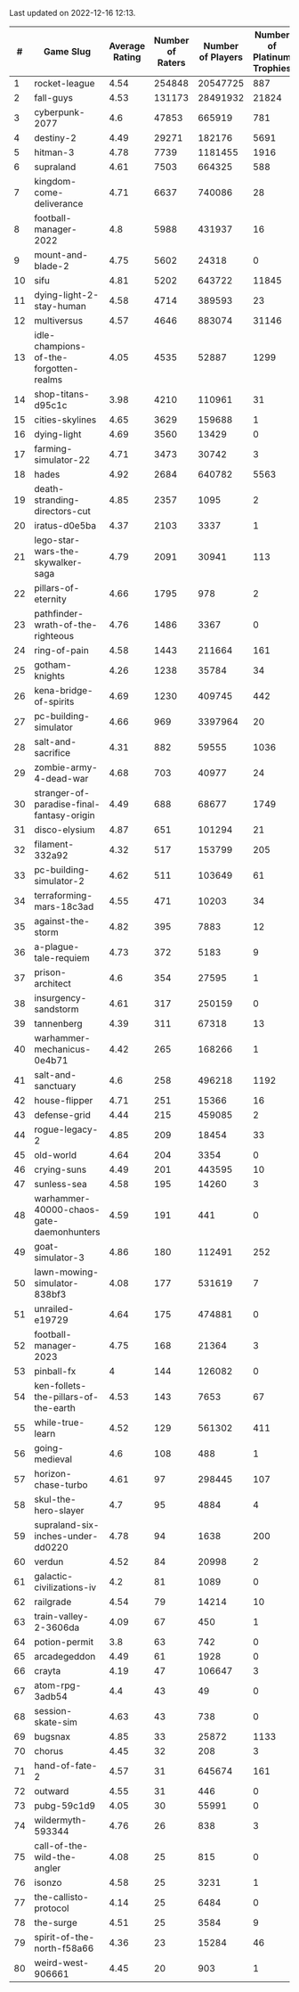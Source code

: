 Last updated on 2022-12-16 12:13.


|#|Game Slug|Average Rating|Number of Raters|Number of Players|Number of Platinum Trophies|Max Rarity (%)|
|---|---|---|---|---|---|---|
|1|rocket-league|4.54|254848|20547725|887|76|
|2|fall-guys|4.53|131173|28491932|21824|6|
|3|cyberpunk-2077|4.6|47853|665919|781|63|
|4|destiny-2|4.49|29271|182176|5691|95|
|5|hitman-3|4.78|7739|1181455|1916|48|
|6|supraland|4.61|7503|664325|588|99|
|7|kingdom-come-deliverance|4.71|6637|740086|28|30|
|8|football-manager-2022|4.8|5988|431937|16|49|
|9|mount-and-blade-2|4.75|5602|24318|0|13|
|10|sifu|4.81|5202|643722|11845|96|
|11|dying-light-2-stay-human|4.58|4714|389593|23|2|
|12|multiversus|4.57|4646|883074|31146|77|
|13|idle-champions-of-the-forgotten-realms|4.05|4535|52887|1299|9|
|14|shop-titans-d95c1c|3.98|4210|110961|31|98|
|15|cities-skylines|4.65|3629|159688|1|73|
|16|dying-light|4.69|3560|13429|0|96|
|17|farming-simulator-22|4.71|3473|30742|3|79|
|18|hades|4.92|2684|640782|5563|89|
|19|death-stranding-directors-cut|4.85|2357|1095|2|91|
|20|iratus-d0e5ba|4.37|2103|3337|1|86|
|21|lego-star-wars-the-skywalker-saga|4.79|2091|30941|113|98|
|22|pillars-of-eternity|4.66|1795|978|2|80|
|23|pathfinder-wrath-of-the-righteous|4.76|1486|3367|0|44|
|24|ring-of-pain|4.58|1443|211664|161|96|
|25|gotham-knights|4.26|1238|35784|34|5|
|26|kena-bridge-of-spirits|4.69|1230|409745|442|94|
|27|pc-building-simulator|4.66|969|3397964|20|48|
|28|salt-and-sacrifice|4.31|882|59555|1036|91|
|29|zombie-army-4-dead-war|4.68|703|40977|24|67|
|30|stranger-of-paradise-final-fantasy-origin|4.49|688|68677|1749|98|
|31|disco-elysium|4.87|651|101294|21|28|
|32|filament-332a92|4.32|517|153799|205|93|
|33|pc-building-simulator-2|4.62|511|103649|61|75|
|34|terraforming-mars-18c3ad|4.55|471|10203|34|54|
|35|against-the-storm|4.82|395|7883|12|32|
|36|a-plague-tale-requiem|4.73|372|5183|9|92|
|37|prison-architect|4.6|354|27595|1|33|
|38|insurgency-sandstorm|4.61|317|250159|0|6|
|39|tannenberg|4.39|311|67318|13|87|
|40|warhammer-mechanicus-0e4b71|4.42|265|168266|1|25|
|41|salt-and-sanctuary|4.6|258|496218|1192|83|
|42|house-flipper|4.71|251|15366|16|93|
|43|defense-grid|4.44|215|459085|2|80|
|44|rogue-legacy-2|4.85|209|18454|33|1|
|45|old-world|4.64|204|3354|0|85|
|46|crying-suns|4.49|201|443595|10|65|
|47|sunless-sea|4.58|195|14260|3|37|
|48|warhammer-40000-chaos-gate-daemonhunters|4.59|191|441|0|34|
|49|goat-simulator-3|4.86|180|112491|252|91|
|50|lawn-mowing-simulator-838bf3|4.08|177|531619|7|87|
|51|unrailed-e19729|4.64|175|474881|0|5|
|52|football-manager-2023|4.75|168|21364|3|80|
|53|pinball-fx|4|144|126082|0|86|
|54|ken-follets-the-pillars-of-the-earth|4.53|143|7653|67|47|
|55|while-true-learn|4.52|129|561302|411|93|
|56|going-medieval|4.6|108|488|1|71|
|57|horizon-chase-turbo|4.61|97|298445|107|84|
|58|skul-the-hero-slayer|4.7|95|4884|4|96|
|59|supraland-six-inches-under-dd0220|4.78|94|1638|200|99|
|60|verdun|4.52|84|20998|2|74|
|61|galactic-civilizations-iv|4.2|81|1089|0|84|
|62|railgrade|4.54|79|14214|10|98|
|63|train-valley-2-3606da|4.09|67|450|1|88|
|64|potion-permit|3.8|63|742|0|98|
|65|arcadegeddon|4.49|61|1928|0|92|
|66|crayta|4.19|47|106647|3|23|
|67|atom-rpg-3adb54|4.4|43|49|0|98|
|68|session-skate-sim|4.63|43|738|0|27|
|69|bugsnax|4.85|33|25872|1133|97|
|70|chorus|4.45|32|208|3|86|
|71|hand-of-fate-2|4.57|31|645674|161|72|
|72|outward|4.55|31|446|0|74|
|73|pubg-59c1d9|4.05|30|55991|0|71|
|74|wildermyth-593344|4.76|26|838|3|8|
|75|call-of-the-wild-the-angler|4.08|25|815|0|8|
|76|isonzo|4.58|25|3231|1|60|
|77|the-callisto-protocol|4.14|25|6484|0|92|
|78|the-surge|4.51|25|3584|9|94|
|79|spirit-of-the-north-f58a66|4.36|23|15284|46|63|
|80|weird-west-906661|4.45|20|903|1|82|
